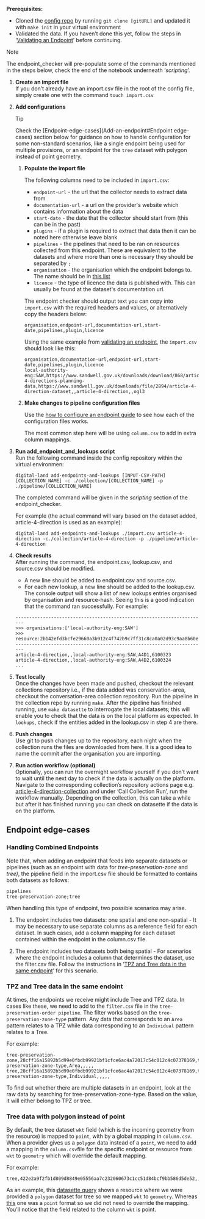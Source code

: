 
**Prerequisites:**

- Cloned  the [config repo](https://github.com/digital-land/config) by running `git clone [gitURL]` and updated it with `make init` in your virtual environment  
- Validated the data. If you haven’t done this yet, follow the steps in ‘[Validating an Endpoint](Validate-an-endpoint)’ before continuing. 

> [!NOTE]  
> The endpoint_checker will pre-populate some of the commands mentioned in the steps below, check the end of the notebook underneath ‘_scripting_’.


1. **Create an import file**  
   If you don’t already have an import.csv file in the root of the config file, simply create one with the command `touch import.csv`

1. **Add configurations**

   >[!TIP]  
   >Check the [Endpoint-edge-cases](Add-an-endpoint#Endpoint edge-cases) section below for guidance on how to handle configuration for some non-standard scenarios, like a single endpoint being used for multiple provisions, or an endpoint for the `tree` dataset with polygon instead of point geometry.

   1. **Populate the import file**

      The following columns need to be included in `import.csv`:

      * `endpoint-url` - the url that the collector needs to extract data from
      * `documentation-url` - a url on the provider's website which contains information about the data
      * `start-date` - the date that the collector should start from (this can be in the past)
      * `plugins` - if a plugin is required to extract that data then it can be noted here otherwise leave blank
      * `pipelines` - the pipelines that need to be ran on resources collected from this endpoint. These are equivalent to the datasets and where more than one is necessary they should be separated by `;`
      * `organisation` - the organisation which the endpoint belongs to. The name should be in [this list](https://datasette.planning.data.gov.uk/digital-land/organisation)
      * `licence` - the type of licence the data is published with. This can usually be found at the dataset's documentation url.

      The endpoint checker should output text you can copy into `import.csv` with the required headers and values, or alternatively copy the headers below:

      ```
      organisation,endpoint-url,documentation-url,start-date,pipelines,plugin,licence
      ```

      Using the same example from [validating an endpoint](Validate-an-endpoint), the `import.csv` should look like this:  
         
      ```
      organisation,documentation-url,endpoint-url,start-date,pipelines,plugin,licence
      local-authority-eng:SAW,https://www.sandwell.gov.uk/downloads/download/868/article-4-directions-planning-data,https://www.sandwell.gov.uk/downloads/file/2894/article-4-direction-dataset,,article-4-direction,,ogl3
      ```


   1. **Make changes to pipeline configuration files**  

      Use the [how to configure an endpoint guide](Configure-an-endpoint) to see how each of the configuration files works.

      The most common step here will be using `column.csv` to add in extra column mappings.


1. **Run add_endpoint_and_lookups script**  
   Run the following command inside the config repository within the virtual environmen:

   ```
   digital-land add-endpoints-and-lookups [INPUT-CSV-PATH] [COLLECTION_NAME] -c ./collection/[COLLECTION_NAME] -p ./pipeline/[COLLECTION_NAME]
   ```

   The completed command will be given in the _scripting_ section of the endpoint_checker.

   For example (the actual command will vary based on the dataset added, article-4-direction is used as an example):

   ```
   digital-land add-endpoints-and-lookups ./import.csv article-4-direction -c./collection/article-4-direction -p ./pipeline/article-4-direction

   ```

1. **Check results**  
   After running the command, the endpoint.csv, lookup.csv, and source.csv should be modified.

   - A new line should be added to endpoint.csv and source.csv.
   - For each new lookup, a new line should be added to the lookup.csv.  
   The console output will show a list of new lookups entries organised by organisation and resource-hash. Seeing this is a good indication that the command ran successfully.
   For example:

   ```
   ----------------------------------------------------------------------
   >>> organisations:['local-authority-eng:SAW']
   >>> resource:2b142efd3bcfe29660a3b912c4f742b9c7ff31c8ca0a02d93c9aa8b60e8e2469
   ----------------------------------------------------------------------
   article-4-direction,,local-authority-eng:SAW,A4D1,6100323
   article-4-direction,,local-authority-eng:SAW,A4D2,6100324
   ...
   ```

1. **Test locally**  
   Once the changes have been made and pushed, checkout the relevant collections repository i.e., if the data added was conservation-area, checkout the conversation-area collection repository. Run the pipeline in the collection repo by running `make`. After the pipeline has finished running, use `make datasette` to interrogate the local datasets; this will enable you to check that the data is on the local platform as expected. In `lookups`, check if the entities added in the lookup.csv in step 4 are there.  

1. **Push changes**  
   Use git to push changes up to the repository, each night when the collection runs the files are downloaded from here. It is a good idea to name the commit after the organisation you are importing.  

1. **Run action workflow (optional)**  
   Optionally, you can run the overnight workflow yourself if you don’t want to wait until the next day to check if the data is actually on the platform. Navigate to the corresponding collection’s repository actions page e.g. [article-4-direction-collection](https://github.com/digital-land/article-4-direction-collection/actions) and under ‘Call Collection Run’, run the workflow manually. Depending on the collection, this can take a while but after it has finished running you can check on datasette if the data is on the platform.


## Endpoint edge-cases
### Handling Combined Endpoints

Note that, when adding an endpoint that feeds into separate datasets or pipelines (such as an endpoint with data for _tree-preservation-zone_ and _tree)_, the pipeline field in the import.csv file should be formatted to contains both datasets as follows:

```
pipelines
tree-preservation-zone;tree
```

When handling this type of endpoint, two possible scenarios may arise.

1. The endpoint includes two datasets: one spatial and one non-spatial \- It may be necessary to use separate columns as a reference field for each dataset. In such cases, add a column mapping for each dataset contained within the endpoint in the column.csv file.

2. The endpoint includes two datasets both being spatial \- For scenarios where the endpoint includes a column that determines the dataset, use the filter.csv file. Follow the instructions in ‘[TPZ and Tree data in the same endpoint](#tpz-and-tree-data-in-same-endpoint)’ for this scenario.

### TPZ and Tree data in the same endoint

At times, the endpoints we receive might include Tree and TPZ data. In cases like these, we need to add to the `filter.csv` file in the `tree-preservation-order pipeline`. The filter works based on the `tree-preservation-zone-type` pattern. Any data that corresponds to an `Area` pattern relates to a TPZ while data corresponding to an `Individual` pattern relates to a Tree.

For example:
```
tree-preservation-zone,28cff16a15892b5d99e0fbdb99921bf1cfce6ac4a72017c54c012c4c07378169,tree-preservation-zone-type,Area,,,,,
tree,28cff16a15892b5d99e0fbdb99921bf1cfce6ac4a72017c54c012c4c07378169,tree-preservation-zone-type,Individual,,,,,
```
To find out whether there are multiple datasets in an endpoint, look at the raw data by searching for tree-preservation-zone-type. Based on the value, it will either belong to TPZ or tree.

### Tree data with polygon instead of point

By default, the tree dataset `wkt` field (which is the incoming geometry from the resource) is mapped to `point`, with by a global mapping in `column.csv`. When a provider gives us a `polygon` data instead of a `point`, we need to add a mapping in the `column.csv`file for the specific endpoint or resource from `wkt` to `geometry` which will override the default mapping.

For example:
```
tree,422e2a9f2fb1d809d8849e05556aa7c232060673c1cc51d84bcf9bb586d5de52,,WKT,geometry,,,
```

As an example, this [datasette query](https://datasette.planning.data.gov.uk/digital-land/column_field?_sort=rowid&resource__exact=0889c8a96914abc22521f738a6cbad7b104ccff6256118a0a39bf94912cb38d4) shows a resource where we were provided a `polygon` dataset for tree so we mapped `wkt` to `geometry`.
Whereas [this](https://datasette.planning.data.gov.uk/digital-land/column_field?resource=05182443ad8ea72ec17fd2f46dd6e19126e86ddbc2d5f386bb2dab8b5f922d49) one was a `point` format so we did not need to override the mapping. You’ll notice that the field related to the column `wkt` is point.